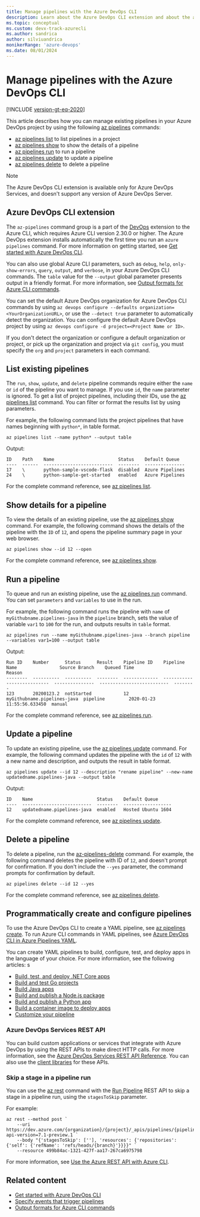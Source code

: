 ```yaml
---
title: Manage pipelines with the Azure DevOps CLI
description: Learn about the Azure DevOps CLI extension and about the az pipelines list, show, run, and update commands for managing your pipelines.
ms.topic: conceptual
ms.custom: devx-track-azurecli
ms.author: sandrica
author: silviuandrica
monikerRange: 'azure-devops'
ms.date: 08/01/2024
---
```


# Manage pipelines with the Azure DevOps CLI

[!INCLUDE [version-gt-eq-2020](../../includes/version-gt-eq-2020.md)]

This article describes how you can manage existing pipelines in your Azure DevOps project by using the following [az pipelines](/cli/azure/pipelines) commands:

- [az pipelines list](/cli/azure/pipelines#az-pipelines-list) to list pipelines in a project
- [az pipelines show](/cli/azure/pipelines#az-pipelines-show) to show the details of a pipeline
- [az pipelines run](/cli/azure/pipelines#az-pipelines-run) to run a pipeline
- [az pipelines update](/cli/azure/pipelines#az-pipelines-update) to update a pipeline
- [az pipelines delete](/cli/azure/pipelines#az-pipelines-delete) to delete a pipeline

>[!NOTE]
>The Azure DevOps CLI extension is available only for Azure DevOps Services, and doesn't support any version of Azure DevOps Server.

## Azure DevOps CLI extension

The `az-pipelines` command group is a part of the [DevOps](/cli/azure/service-page/devops) extension to the Azure CLI, which requires Azure CLI version 2.30.0 or higher. The Azure DevOps extension installs automatically the first time you run an `azure pipelines` command. For more information on getting started, see [Get started with Azure DevOps CLI](../../cli/index.md).

You can also use global Azure CLI parameters, such as `debug`, `help`, `only-show-errors`, `query`, `output`, and `verbose`, in your Azure DevOps CLI commands. The `table` value for the `--output` global parameter presents output in a friendly format. For more information, see [Output formats for Azure CLI commands](/cli/azure/format-output-azure-cli).

You can set the default Azure DevOps organization for Azure DevOps CLI commands by using `az devops configure --defaults organization=<YourOrganizationURL>`, or use the `--detect true` parameter to automatically detect the organization. You can configure the default Azure DevOps project by using `az devops configure -d project=<Project Name or ID>`.

If you don't detect the organization or configure a default organization or project, or pick up the organization and project via `git config`, you must specify the `org` and `project` parameters in each command.

## List existing pipelines

The `run`, `show`, `update`, and `delete` pipeline commands require either the `name` or `id` of the pipeline you want to manage. If you use `id`, the `name` parameter is ignored. To get a list of project pipelines, including their IDs, use the [az pipelines list](/cli/azure/pipelines#az-pipelines-list) command. You can filter or format the results list by using parameters.

For example, the following command lists the project pipelines that have names beginning with `python*`, in table format.

```azurecli
az pipelines list --name python* --output table
```

Output:

```output
ID    Path    Name                        Status    Default Queue
----  ------  --------------------------  --------  ---------------
17    \       python-sample-vscode-flask  disabled  Azure Pipelines
24    \       python-sample-get-started   enabled   Azure Pipelines
```

For the complete command reference, see [az pipelines list](/cli/azure/pipelines#az-pipelines-list).

<a name="show-pipeline"></a>
## Show details for a pipeline

To view the details of an existing pipeline, use the [az pipelines show](/cli/azure/pipelines#az-pipelines-show) command. For example, the following command shows the details of the pipeline with the `ID` of `12`, and opens the pipeline summary page in your web browser.

```azurecli 
az pipelines show --id 12 --open
```

For the complete command reference, see [az pipelines show](/cli/azure/pipelines#az-pipelines-show).

## Run a pipeline

To queue and run an existing pipeline, use the [az pipelines run](/cli/azure/pipelines#az-pipelines-run) command. You can set `parameters` and `variables` to use in the run.

For example, the following command runs the pipeline with `name` of `myGithubname.pipelines-java` in the `pipeline` branch, sets the value of variable `var1` to `100` for the run, and outputs results in `table` format.

```azurecli 
az pipelines run --name myGithubname.pipelines-java --branch pipeline --variables var1=100 --output table
```

Output:

```output
Run ID    Number      Status      Result    Pipeline ID    Pipeline Name                Source Branch    Queued Time                 Reason
--------  ----------  ----------  --------  -------------  ---------------------------  ---------------  --------------------------  --------
123       20200123.2  notStarted            12             myGithubname.pipelines-java  pipeline         2020-01-23 11:55:56.633450  manual
```

For the complete command reference, see [az pipelines run](/cli/azure/pipelines#az-pipelines-run).

## Update a pipeline

To update an existing pipeline, use the [az pipelines update](/cli/azure/pipelines#az-pipelines-update) command. For example, the following command updates the pipeline with the `id` of `12` with a new name and description, and outputs the result in table format.

```azurecli 
az pipelines update --id 12 --description "rename pipeline" --new-name updatedname.pipelines-java --output table
```

Output:

```output
ID    Name                        Status    Default Queue
----  --------------------------  --------  ------------------
12    updatedname.pipelines-java  enabled   Hosted Ubuntu 1604
```

For the complete command reference, see [az pipelines update](/cli/azure/pipelines#az-pipelines-update).

## Delete a pipeline

To delete a pipeline, run the [az-pipelines-delete](/cli/azure/pipelines#az-pipelines-delete) command. For example, the following command deletes the pipeline with ID of `12`, and doesn't prompt for confirmation. If you don't include the `--yes` parameter, the command prompts for confirmation by default.

```azurecli
az pipelines delete --id 12 --yes
```

For the complete command reference, see [az pipelines delete](/cli/azure/pipelines#az-pipelines-delete).

## Programmatically create and configure pipelines

To use the Azure DevOps CLI to create a YAML pipeline, see [az pipelines create](/cli/azure/pipelines?view=azure-cli-latest&branch=main#az-pipelines-create). To run Azure CLI commands in YAML pipelines, see [Azure DevOps CLI in Azure Pipelines YAML](/azure/devops/cli/azure-devops-cli-in-yaml).

You can create YAML pipelines to build, configure, test, and deploy apps in the language of your choice. For more information, see the following articles:
s
- [Build, test, and deploy .NET Core apps](../ecosystems/dotnet-core.md)
- [Build and test Go projects](../ecosystems/go.md)
- [Build Java apps](../ecosystems/java.md)
- [Build and publish a Node.js package](../ecosystems/javascript.md)
- [Build and publish a Python app](../ecosystems/python.md)
- [Build a container image to deploy apps](../ecosystems/containers/build-image.md)
- [Customize your pipeline](../customize-pipeline.md)

### Azure DevOps Services REST API

You can build custom applications or services that integrate with Azure DevOps by using the REST APIs to make direct HTTP calls. For more information, see the [Azure DevOps Services REST API Reference](/rest/api/azure/devops). You can also use the [client libraries](/rest/api/azure/devops#client-libraries) for these APIs.

### Skip a stage in a pipeline run

You can use the [az rest](/cli/azure/use-azure-cli-rest-command) command with the [Run Pipeline](/rest/api/azure/devops/pipelines/runs/run-pipeline) REST API to skip a stage in a pipeline run, using the `stagesToSkip` parameter.

For example:

```azurecli
az rest --method post `
    --uri https://dev.azure.com/{organization}/{project}/_apis/pipelines/{pipelineId}/runs?api-version=7.1-preview.1 `
    --body "{'stagesToSkip': [''], 'resources': {'repositories': {'self': {'refName': 'refs/heads/{branch}'}}}}" `
    --resource 499b84ac-1321-427f-aa17-267ca6975798
```

For more information, see [Use the Azure REST API with Azure CLI](/cli/azure/use-azure-cli-rest-command).

## Related content

- [Get started with Azure DevOps CLI](../../cli/index.md)
- [Specify events that trigger pipelines](../build/triggers.md)
- [Output formats for Azure CLI commands](/cli/azure/format-output-azure-cli)
